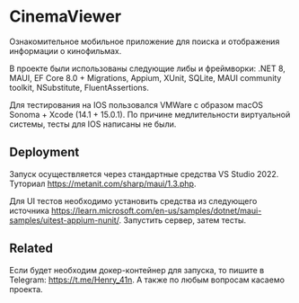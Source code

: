 
# CinemaViewer

Ознакомительное мобильное приложение для поиска и отображения информации о кинофильмах.

В проекте были использованы следующие либы и фреймворки:
.NET 8, MAUI, EF Core 8.0 + Migrations, Appium, XUnit, SQLite, MAUI community toolkit, NSubstitute, FluentAssertions.

Для тестирования на IOS пользовался VMWare с образом macOS Sonoma + Xcode (14.1 + 15.0.1). По причине медлительности виртуальной системы, тесты для IOS написаны не были.



## Deployment

Запуск осуществляется через стандартные средства VS Studio 2022.
Туториал https://metanit.com/sharp/maui/1.3.php.

Для UI тестов необходимо установить средства из следующего источника https://learn.microsoft.com/en-us/samples/dotnet/maui-samples/uitest-appium-nunit/. Запустить сервер, затем тесты.


## Related

Если будет необходим докер-контейнер для запуска, то пишите в Telegram: https://t.me/Henry_41n. А также по любым вопросам касаемо проекта.

